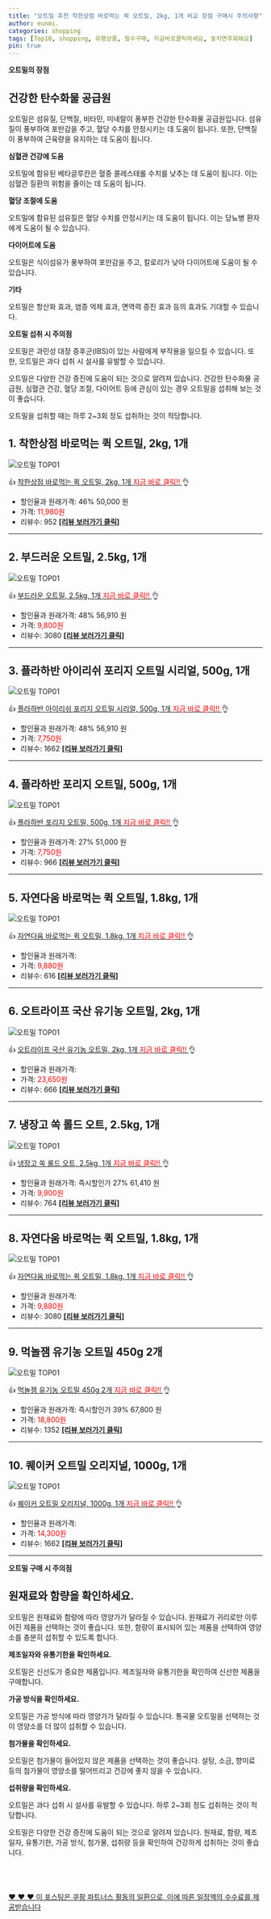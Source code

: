 ```yaml
---
title: "오트밀 추천 착한상점 바로먹는 퀵 오트밀, 2kg, 1개 비교 장점 구매시 주의사항"
author: eunmi.
categories: shopping
tags: [Top10, shopping, 유행상품, 필수구매, 지금바로클릭하세요, 놓치면후회해요]
pin: true
---
```

**오트밀의 장점**

<h2>건강한 탄수화물 공급원</h2>

오트밀은 섬유질, 단백질, 비타민, 미네랄이 풍부한 건강한 탄수화물 공급원입니다. 섬유질이 풍부하여 포만감을 주고, 혈당 수치를 안정시키는 데 도움이 됩니다. 또한, 단백질이 풍부하여 근육량을 유지하는 데 도움이 됩니다.

**심혈관 건강에 도움**

오트밀에 함유된 베타글루칸은 혈중 콜레스테롤 수치를 낮추는 데 도움이 됩니다. 이는 심혈관 질환의 위험을 줄이는 데 도움이 됩니다.

**혈당 조절에 도움**

오트밀에 함유된 섬유질은 혈당 수치를 안정시키는 데 도움이 됩니다. 이는 당뇨병 환자에게 도움이 될 수 있습니다.

**다이어트에 도움**

오트밀은 식이섬유가 풍부하여 포만감을 주고, 칼로리가 낮아 다이어트에 도움이 될 수 있습니다.

**기타**

오트밀은 항산화 효과, 염증 억제 효과, 면역력 증진 효과 등의 효과도 기대할 수 있습니다.

**오트밀 섭취 시 주의점**

오트밀은 과민성 대장 증후군(IBS)이 있는 사람에게 부작용을 일으킬 수 있습니다. 또한, 오트밀은 과다 섭취 시 설사를 유발할 수 있습니다.

오트밀은 다양한 건강 증진에 도움이 되는 것으로 알려져 있습니다. 건강한 탄수화물 공급원, 심혈관 건강, 혈당 조절, 다이어트 등에 관심이 있는 경우 오트밀을 섭취해 보는 것이 좋습니다.

오트밀을 섭취할 때는 하루 2~3회 정도 섭취하는 것이 적당합니다.

   

## 1. 착한상점 바로먹는 퀵 오트밀, 2kg, 1개

![오트밀 TOP01](https://thumbnail8.coupangcdn.com/thumbnails/remote/230x230ex/image/retail/images/3276129457769219-f7773baf-0fcf-4039-adf4-b800595f9083.jpg)


👍 [착한상점 바로먹는 퀵 오트밀, 2kg, 1개 <font color=red> 지금 바로 클릭!! </font> ](https://link.coupang.com/re/AFFSDP?lptag=AF3617701&subid=GithubCoopas&pageKey=1105455030&traceid=V0-153&itemId=2066753907&vendorItemId=70065930976) 👌 


- 할인율과 원래가격: 46%  50,000   원
- 가격: <span style='color:red'>11,980원</span>
- 리뷰수: 952  [**[리뷰 보러가기 클릭]**](https://link.coupang.com/re/AFFSDP?lptag=AF3617701&subid=GithubCoopas&pageKey=1105455030&traceid=V0-153&itemId=2066753907&vendorItemId=70065930976)

---


   

## 2. 부드러운 오트밀, 2.5kg, 1개

![오트밀 TOP01](https://thumbnail9.coupangcdn.com/thumbnails/remote/230x230ex/image/retail/images/3501087210564260-bb1e219a-ae8b-4569-a71e-1b15662f4a58.jpg)


👍 [부드러운 오트밀, 2.5kg, 1개 <font color=red> 지금 바로 클릭!! </font> ](https://link.coupang.com/re/AFFSDP?lptag=AF3617701&subid=GithubCoopas&pageKey=1290679936&traceid=V0-153&itemId=2301727377&vendorItemId=70298656258) 👌 


- 할인율과 원래가격: 48%  56,910   원
- 가격: <span style='color:red'>9,800원</span>
- 리뷰수: 3080  [**[리뷰 보러가기 클릭]**](https://link.coupang.com/re/AFFSDP?lptag=AF3617701&subid=GithubCoopas&pageKey=1290679936&traceid=V0-153&itemId=2301727377&vendorItemId=70298656258)

---


   

## 3. 플라하반 아이리쉬 포리지 오트밀 시리얼, 500g, 1개

![오트밀 TOP01](https://thumbnail8.coupangcdn.com/thumbnails/remote/230x230ex/image/retail/images/8908237985895873-ae6d8771-7245-4065-a0c1-2cd2df614ed4.jpg)


👍 [플라하반 아이리쉬 포리지 오트밀 시리얼, 500g, 1개 <font color=red> 지금 바로 클릭!! </font> ](https://link.coupang.com/re/AFFSDP?lptag=AF3617701&subid=GithubCoopas&pageKey=986283&traceid=V0-153&itemId=19241617&vendorItemId=3000239955) 👌 


- 할인율과 원래가격: 48%  56,910   원
- 가격: <span style='color:red'>7,750원</span>
- 리뷰수: 1662  [**[리뷰 보러가기 클릭]**](https://link.coupang.com/re/AFFSDP?lptag=AF3617701&subid=GithubCoopas&pageKey=986283&traceid=V0-153&itemId=19241617&vendorItemId=3000239955)

---


   

## 4. 플라하반 포리지 오트밀, 500g, 1개

![오트밀 TOP01](https://thumbnail8.coupangcdn.com/thumbnails/remote/230x230ex/image/retail/images/8908237985895873-ae6d8771-7245-4065-a0c1-2cd2df614ed4.jpg)


👍 [플라하반 포리지 오트밀, 500g, 1개 <font color=red> 지금 바로 클릭!! </font> ](https://link.coupang.com/re/AFFSDP?lptag=AF3617701&subid=GithubCoopas&pageKey=1392092790&traceid=V0-153&itemId=2427509610&vendorItemId=70421507144) 👌 


- 할인율과 원래가격: 27%  51,000   원
- 가격: <span style='color:red'>7,750원</span>
- 리뷰수: 966  [**[리뷰 보러가기 클릭]**](https://link.coupang.com/re/AFFSDP?lptag=AF3617701&subid=GithubCoopas&pageKey=1392092790&traceid=V0-153&itemId=2427509610&vendorItemId=70421507144)

---


   

## 5. 자연다움 바로먹는 퀵 오트밀, 1.8kg, 1개

![오트밀 TOP01](https://thumbnail9.coupangcdn.com/thumbnails/remote/230x230ex/image/retail/images/465204029023298-2c2055ac-c0cb-4e54-95c8-03c250de3e05.jpg)


👍 [자연다움 바로먹는 퀵 오트밀, 1.8kg, 1개 <font color=red> 지금 바로 클릭!! </font> ](https://link.coupang.com/re/AFFSDP?lptag=AF3617701&subid=GithubCoopas&pageKey=6139202874&traceid=V0-153&itemId=5130750981&vendorItemId=72440166241) 👌 


- 할인율과 원래가격: 
- 가격: <span style='color:red'>9,880원</span>
- 리뷰수: 616  [**[리뷰 보러가기 클릭]**](https://link.coupang.com/re/AFFSDP?lptag=AF3617701&subid=GithubCoopas&pageKey=6139202874&traceid=V0-153&itemId=5130750981&vendorItemId=72440166241)

---


   

## 6. 오트라이프 국산 유기농 오트밀, 2kg, 1개

![오트밀 TOP01](https://thumbnail9.coupangcdn.com/thumbnails/remote/230x230ex/image/retail/images/3839429878992062-031eae36-d392-48e0-930d-c73f134fff39.jpg)


👍 [오트라이프 국산 유기농 오트밀, 2kg, 1개 <font color=red> 지금 바로 클릭!! </font> ](https://link.coupang.com/re/AFFSDP?lptag=AF3617701&subid=GithubCoopas&pageKey=7550805390&traceid=V0-153&itemId=19870975080&vendorItemId=86971698890) 👌 


- 할인율과 원래가격: 
- 가격: <span style='color:red'>23,650원</span>
- 리뷰수: 666  [**[리뷰 보러가기 클릭]**](https://link.coupang.com/re/AFFSDP?lptag=AF3617701&subid=GithubCoopas&pageKey=7550805390&traceid=V0-153&itemId=19870975080&vendorItemId=86971698890)

---


   

## 7. 냉장고 쏙 롤드 오트, 2.5kg, 1개

![오트밀 TOP01](https://thumbnail9.coupangcdn.com/thumbnails/remote/230x230ex/image/retail/images/9120911747859952-309a67ae-132a-4e48-ab78-aa7bd30d385f.png)


👍 [냉장고 쏙 롤드 오트, 2.5kg, 1개 <font color=red> 지금 바로 클릭!! </font> ](https://link.coupang.com/re/AFFSDP?lptag=AF3617701&subid=GithubCoopas&pageKey=6386799209&traceid=V0-153&itemId=13595060979&vendorItemId=80848192564) 👌 


- 할인율과 원래가격: 즉시할인가 27%  61,410   원
- 가격: <span style='color:red'>9,900원</span>
- 리뷰수: 764  [**[리뷰 보러가기 클릭]**](https://link.coupang.com/re/AFFSDP?lptag=AF3617701&subid=GithubCoopas&pageKey=6386799209&traceid=V0-153&itemId=13595060979&vendorItemId=80848192564)

---


   

## 8. 자연다움 바로먹는 퀵 오트밀, 1.8kg, 1개

![오트밀 TOP01](https://thumbnail9.coupangcdn.com/thumbnails/remote/230x230ex/image/retail/images/465204029023298-2c2055ac-c0cb-4e54-95c8-03c250de3e05.jpg)


👍 [자연다움 바로먹는 퀵 오트밀, 1.8kg, 1개 <font color=red> 지금 바로 클릭!! </font> ](https://link.coupang.com/re/AFFSDP?lptag=AF3617701&subid=GithubCoopas&pageKey=6139202874&traceid=V0-153&itemId=5130750981&vendorItemId=72440166241) 👌 


- 할인율과 원래가격: 
- 가격: <span style='color:red'>9,880원</span>
- 리뷰수: 3080  [**[리뷰 보러가기 클릭]**](https://link.coupang.com/re/AFFSDP?lptag=AF3617701&subid=GithubCoopas&pageKey=6139202874&traceid=V0-153&itemId=5130750981&vendorItemId=72440166241)

---


   

## 9. 먹놀잼 유기농 오트밀 450g 2개

![오트밀 TOP01](https://thumbnail6.coupangcdn.com/thumbnails/remote/230x230ex/image/vendor_inventory/0579/e6534d61958a8d1564a7b787dd84f0a6d12fd049a749e5ef855251b3c3f3.jpg)


👍 [먹놀잼 유기농 오트밀 450g 2개 <font color=red> 지금 바로 클릭!! </font> ](https://link.coupang.com/re/AFFSDP?lptag=AF3617701&subid=GithubCoopas&pageKey=6615827815&traceid=V0-153&itemId=18319809477&vendorItemId=82581653459) 👌 


- 할인율과 원래가격: 즉시할인가 39%  67,800   원
- 가격: <span style='color:red'>18,800원</span>
- 리뷰수: 1352  [**[리뷰 보러가기 클릭]**](https://link.coupang.com/re/AFFSDP?lptag=AF3617701&subid=GithubCoopas&pageKey=6615827815&traceid=V0-153&itemId=18319809477&vendorItemId=82581653459)

---


   

## 10. 퀘이커 오트밀 오리지널, 1000g, 1개

![오트밀 TOP01](https://thumbnail6.coupangcdn.com/thumbnails/remote/230x230ex/image/vendor_inventory/3aab/9eaab2212139e5d57caa4b5bd908b0d91a90066c3342a4c1a6ff9ffdc1d7.jpg)


👍 [퀘이커 오트밀 오리지널, 1000g, 1개 <font color=red> 지금 바로 클릭!! </font> ](https://link.coupang.com/re/AFFSDP?lptag=AF3617701&subid=GithubCoopas&pageKey=291586661&traceid=V0-153&itemId=922303585&vendorItemId=85340390634) 👌 


- 할인율과 원래가격: 
- 가격: <span style='color:red'>14,300원</span>
- 리뷰수: 1662  [**[리뷰 보러가기 클릭]**](https://link.coupang.com/re/AFFSDP?lptag=AF3617701&subid=GithubCoopas&pageKey=291586661&traceid=V0-153&itemId=922303585&vendorItemId=85340390634)

---
**오트밀 구매 시 주의점**

<h2>원재료와 함량을 확인하세요.</h2>

오트밀은 원재료와 함량에 따라 영양가가 달라질 수 있습니다. 원재료가 귀리로만 이루어진 제품을 선택하는 것이 좋습니다. 또한, 함량이 표시되어 있는 제품을 선택하여 영양소를 충분히 섭취할 수 있도록 합니다.

**제조일자와 유통기한을 확인하세요.**

오트밀은 신선도가 중요한 제품입니다. 제조일자와 유통기한을 확인하여 신선한 제품을 구매합니다.

**가공 방식을 확인하세요.**

오트밀은 가공 방식에 따라 영양가가 달라질 수 있습니다. 통곡물 오트밀을 선택하는 것이 영양소를 더 많이 섭취할 수 있습니다.

**첨가물을 확인하세요.**

오트밀은 첨가물이 들어있지 않은 제품을 선택하는 것이 좋습니다. 설탕, 소금, 향미료 등의 첨가물이 영양소를 떨어뜨리고 건강에 좋지 않을 수 있습니다.

**섭취량을 확인하세요.**

오트밀은 과다 섭취 시 설사를 유발할 수 있습니다. 하루 2~3회 정도 섭취하는 것이 적당합니다.

오트밀은 다양한 건강 증진에 도움이 되는 것으로 알려져 있습니다. 원재료, 함량, 제조일자, 유통기한, 가공 방식, 첨가물, 섭취량 등을 확인하여 건강하게 섭취하는 것이 좋습니다.<br><br><br><br><br> [ ❤ ❤ ❤ 이 포스팅은 쿠팡 파트너스 활동의 일환으로, 이에 따른 일정액의 수수료를 제공받습니다](https://link.coupang.com/a/bcEFyh)